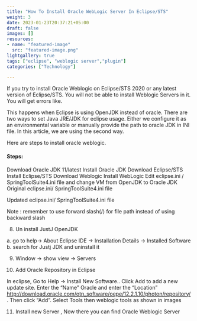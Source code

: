 ```yaml
---
title: "How To Install Oracle WebLogic Server In Eclipse/STS"
weight: 3
date: 2023-01-23T20:37:21+05:00
draft: false
images: []
resources:
- name: "featured-image"
  src: "featured-image.png"
lightgallery: true
tags: ["eclipse", "weblogic server","plugin"]
categories: ["Technology"]

---
```

If you try to install Oracle Weblogic on Eclipse/STS 2020 or any latest version of Eclipse/STS. You will not be able to install Weblogic Servers in it. You will get errors like.


This happens when Eclipse is using OpenJDK instead of oracle.
There are two ways to set Java JRE/JDK for eclipse usage. Either we configure it as an environmental variable or manually provide the path to oracle JDK in INI file. In this article, we are using the second way.

Here are steps to install oracle weblogic.

#### Steps:
Download Oracle JDK 11/latest
Install Oracle JDK
Download Eclipse/STS
Install Eclipse/STS
Download Weblogic
Install WebLogic
Edit eclipse.ini / SpringToolSuite4.ini file and change VM from OpenJDK to Oracle JDK
Original eclipse.ini/ SpringToolSuite4.ini file


Updated eclipse.ini/ SpringToolSuite4.ini file


Note : remember to use forward slash(/) for file path instead of using backward slash

8. Un install JustJ OpenJDK

a. go to help-> About Eclipse IDE -> Installation Details -> Installed Software
b. search for Justj JDK and uninstall it

9. Window -> show view -> Servers

10. Add Oracle Repository in Eclipse

In eclipse, Go to Help -> Install New Software..
Click Add to add a new update site. Enter the “Name” Oracle and enter the “Location” http://download.oracle.com/otn_software/oepe/12.2.1.10/photon/repository/ . Then click “Add”.
Select Tools then weblogic tools as shown in images




11. Install new Server , Now there you can find Oracle Weblogic Server


